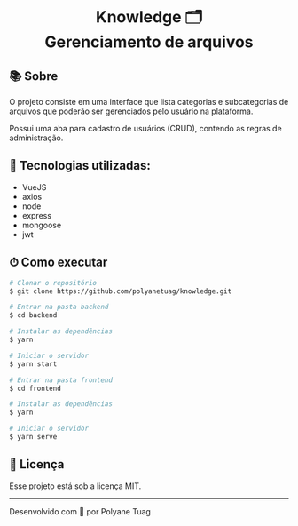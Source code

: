 <h1 align="center">  
  Knowledge 🗂 <br/> Gerenciamento de arquivos
</h1>

## 📚 Sobre

O projeto consiste em uma interface que lista categorias e subcategorias de arquivos que poderão ser gerenciados pelo usuário na plataforma. 

Possui uma aba para cadastro de usuários (CRUD), contendo as regras de administração.

## 🚀 Tecnologias utilizadas:

- VueJS
- axios
- node
- express
- mongoose
- jwt

## ⏱ Como executar

```bash
# Clonar o repositório
$ git clone https://github.com/polyanetuag/knowledge.git

# Entrar na pasta backend
$ cd backend

# Instalar as dependências
$ yarn 

# Iniciar o servidor
$ yarn start

# Entrar na pasta frontend
$ cd frontend

# Instalar as dependências
$ yarn 

# Iniciar o servidor
$ yarn serve


```

## 📝 Licença

Esse projeto está sob a licença MIT.

---
Desenvolvido com 💜 por Polyane Tuag
